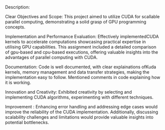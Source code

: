 Description:

Clear Objectives and Scope:
This project aimed to utilize CUDA for scallable parallel computing, demonstrating a solid grasp of GPU programming concepts.


Implementation and Performance Evaluation:
Effectively implementedCUDA kernels to accelerate computations showcasing practical expertise in utilising GPU capabilities. This assignment included a detailed comparison of gpu-based and cpu-based executions, offering valuable insights into the advantages of parallel computing with CUDA.

Documentation:
Code is well documented, with clear explainations ofKuda kernels, memory management and data transfer strategies, making the implementation easy to follow. Mentioned comments in code explaining how it is working.

Innovation and Creativity:
Exhibited creativity by selecting and implementing CUDA algorithms, experimenting with different techniques.

Improvement :
Enhancing error handling and addressing edge cases would improve the reliability of the CUDA implementation. Additionally, discussing scalability challenges and limitations would provide valuable insights into potential bottlenecks.
